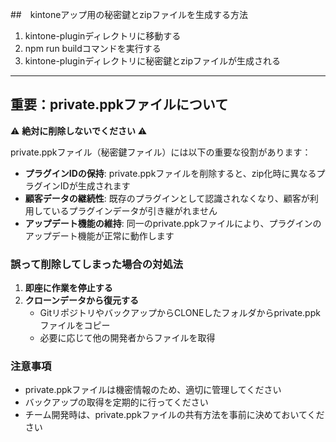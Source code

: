 ##　kintoneアップ用の秘密鍵とzipファイルを生成する方法
  1. kintone-pluginディレクトリに移動する
  2. npm run buildコマンドを実行する
  3. kintone-pluginディレクトリに秘密鍵とzipファイルが生成される

----------------------------------------------------------------------------------

## 重要：private.ppkファイルについて

⚠️ **絶対に削除しないでください** ⚠️

private.ppkファイル（秘密鍵ファイル）には以下の重要な役割があります：

- **プラグインIDの保持**: private.ppkファイルを削除すると、zip化時に異なるプラグインIDが生成されます
- **顧客データの継続性**: 既存のプラグインとして認識されなくなり、顧客が利用しているプラグインデータが引き継がれません
- **アップデート機能の維持**: 同一のprivate.ppkファイルにより、プラグインのアップデート機能が正常に動作します

### 誤って削除してしまった場合の対処法
1. **即座に作業を停止する**
2. **クローンデータから復元する**
   - GitリポジトリやバックアップからCLONEしたフォルダからprivate.ppkファイルをコピー
   - 必要に応じて他の開発者からファイルを取得

### 注意事項
- private.ppkファイルは機密情報のため、適切に管理してください
- バックアップの取得を定期的に行ってください
- チーム開発時は、private.ppkファイルの共有方法を事前に決めておいてください